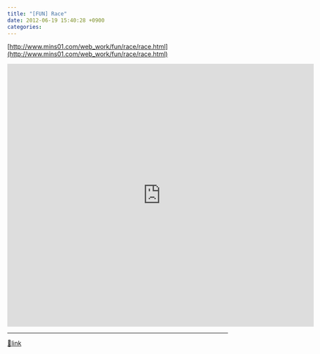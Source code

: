 ```yaml
---
title: "[FUN] Race"
date: 2012-06-19 15:40:28 +0900
categories: 
---
```

  

[http://www.mins01.com/web_work/fun/race/race.html](http://www.mins01.com/web_work/fun/race/race.html)  
<iframe frameborder="0" height="600" src="http://www.mins01.com/web_work/fun/race/race.html" style="border-width: 0px; " width="700"></iframe>  


  ***
[🔗link](http://www.mins01.com/mh/tech/read/778)
